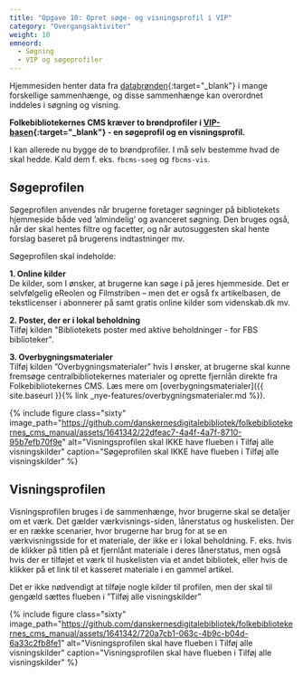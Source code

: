 ```yaml
---
title: "Opgave 10: Opret søge- og visningsprofil i VIP"
category: "Overgangsaktiviter"
weight: 10
emneord:
  - Søgning
  - VIP og søgeprofiler
---
```

Hjemmesiden henter data fra [databrønden](https://www.dbc.dk/fbi/databronden){:target="_blank"} i mange forskellige sammenhænge, og disse
sammenhænge kan overordnet inddeles i søgning og visning.

**Folkebibliotekernes CMS kræver to brøndprofiler i [VIP-basen](http://vip.dbc.dk){:target="_blank"} - en søgeprofil
og en visningsprofil.**

I kan allerede nu bygge de to brøndprofiler. I må selv bestemme hvad de skal hedde. Kald dem f. eks. `fbcms-soeg` og `fbcms-vis`.

## Søgeprofilen
Søgeprofilen anvendes når brugerne foretager søgninger på bibliotekets hjemmeside både ved ’almindelig’ og avanceret søgning. Den bruges også, når der skal hentes filtre og facetter, og når autosuggesten skal hente forslag baseret på brugerens indtastninger mv.

Søgeprofilen skal indeholde:

**1. Online kilder**\
De kilder, som I ønsker, at brugerne kan søge i på jeres hjemmeside. Det er selvfølgelig eReolen og Filmstriben – men det er også fx artikelbasen, de tekstlicenser i abonnerer på samt gratis online kilder som videnskab.dk mv.

**2. Poster, der er i lokal beholdning**\
Tilføj kilden "Bibliotekets poster med aktive beholdninger - for FBS biblioteker". 

**3. Overbygningsmaterialer**\
Tilføj kilden ”Overbygningsmaterialer” hvis I ønsker, at brugerne skal kunne fremsøge centralbibliotekernes materialer og oprette fjernlån direkte fra Folkebibliotekernes CMS. Læs mere om [overbygningsmaterialer]({{ site.baseurl }}{% link _nye-features/overbygningsmaterialer.md %}).

{% include figure class="sixty" image_path="https://github.com/danskernesdigitalebibliotek/folkebibliotekernes_cms_manual/assets/1641342/22dfeac7-4a4f-4a7f-8710-95b7efb70f9e" alt="Visningsprofilen skal IKKE have flueben i Tilføj alle visningskilder" caption="Søgeprofilen skal IKKE have flueben i Tilføj alle visningskilder" %} 


## Visningsprofilen
Visningsprofilen bruges i de sammenhænge, hvor brugerne skal se detaljer om et værk. Det gælder værkvisnings-siden, lånerstatus og huskelisten. Der er en række scenarier, hvor brugerne har brug for at se en værkvisningsside for et materiale, der ikke er i lokal beholdning. F. eks. hvis de klikker på titlen på et fjernlånt materiale i deres lånerstatus, men også hvis der er tilføjet et værk til huskelisten via et andet bibliotek, eller hvis de klikker på et link til et kasseret materiale i en gammel artikel.

Det er ikke nødvendigt at tilføje nogle kilder til profilen, men der skal til gengæld sættes flueben i ”Tilføj alle visningskilder”

{% include figure class="sixty" image_path="https://github.com/danskernesdigitalebibliotek/folkebibliotekernes_cms_manual/assets/1641342/720a7cb1-063c-4b9c-b04d-6a33c2fb8fe1" alt="Visningsprofilen skal have flueben i Tilføj alle visningskilder" caption="Visningsprofilen skal have flueben i Tilføj alle visningskilder" %} 




